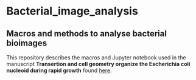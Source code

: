 # Bacterial_image_analysis
## Macros and methods to analyse bacterial bioimages
This repository describes the macros and Jupyter notebook used in the manuscript **Transertion and cell geometry organize the Escherichia coli nucleoid during rapid growth** found [here](https://doi.org/10.1101/2023.10.16.562172).

